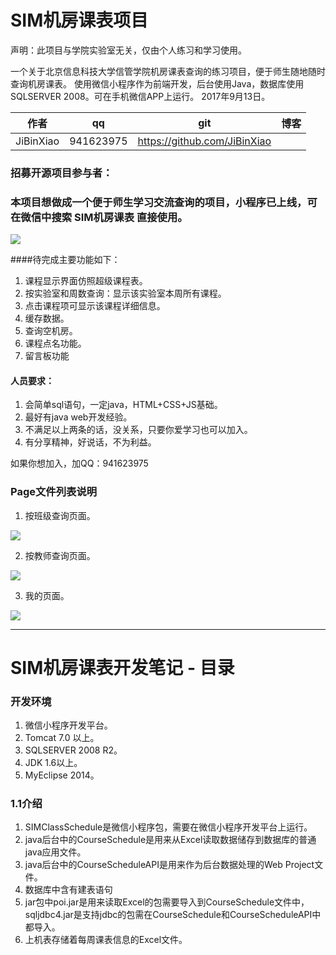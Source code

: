 
# SIM机房课表项目
声明：此项目与学院实验室无关，仅由个人练习和学习使用。

一个关于北京信息科技大学信管学院机房课表查询的练习项目，便于师生随地随时查询机房课表。
使用微信小程序作为前端开发，后台使用Java，数据库使用SQLSERVER 2008。可在手机微信APP上运行。
2017年9月13日。


| 作者   | qq  | git | 博客 |
| :---: | :-: | :-: | :-: |
| JiBinXiao | 941623975 | https://github.com/JiBinXiao |  |

### 招募开源项目参与者：
### 本项目想做成一个便于师生学习交流查询的项目，小程序已上线，可在微信中搜索 SIM机房课表 直接使用。


![](https://github.com/JiBinXiao/SIMSchedule/blob/master/Printscreen/二维码.jpg)

####待完成主要功能如下：
1. 课程显示界面仿照超级课程表。
2. 按实验室和周数查询：显示该实验室本周所有课程。
3. 点击课程项可显示该课程详细信息。
3. 缓存数据。
4. 查询空机房。
5. 课程点名功能。
6. 留言板功能

#### 人员要求：
1. 会简单sql语句，一定java，HTML+CSS+JS基础。
2. 最好有java web开发经验。
3. 不满足以上两条的话，没关系，只要你爱学习也可以加入。
4. 有分享精神，好说话，不为利益。

如果你想加入，加QQ：941623975
### Page文件列表说明

1. 按班级查询页面。

![](https://github.com/JiBinXiao/SIMSchedule/blob/master/Printscreen/classes.gif)


2. 按教师查询页面。

![](https://github.com/JiBinXiao/SIMSchedule/blob/master/Printscreen/teacher.gif)


3. 我的页面。

![](https://github.com/JiBinXiao/SIMSchedule/blob/master/Printscreen/mine.png)




--------------------
# SIM机房课表开发笔记 - 目录

### 开发环境
1. 微信小程序开发平台。
2. Tomcat 7.0 以上。
3. SQLSERVER 2008 R2。
4. JDK 1.6以上。
5. MyEclipse 2014。


### 1.1介绍
1. SIMClassSchedule是微信小程序包，需要在微信小程序开发平台上运行。
2. java后台中的CourseSchedule是用来从Excel读取数据储存到数据库的普通java应用文件。
3. java后台中的CourseScheduleAPI是用来作为后台数据处理的Web Project文件。
4. 数据库中含有建表语句
5. jar包中poi.jar是用来读取Excel的包需要导入到CourseSchedule文件中，sqljdbc4.jar是支持jdbc的包需在CourseSchedule和CourseScheduleAPI中都导入。
6. 上机表存储着每周课表信息的Excel文件。